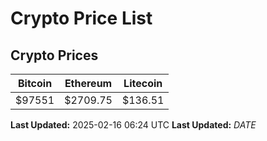 # Crypto Price List

## Crypto Prices
| Bitcoin | Ethereum | Litecoin |
| ------- | -------- | -------- |
| $97551 | $2709.75 | $136.51 |
**Last Updated:** 2025-02-16 06:24 UTC
**Last Updated:** $DATE$
